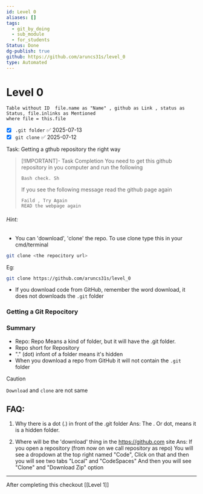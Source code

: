 ```yaml
---
id: Level 0
aliases: []
tags:
  - git_by_doing
  - sub_module
  - for_students
Status: Done
dg-publish: true
github: https://github.com/aruncs31s/level_0
type: Automated
---
```


# Level 0

```dataview
Table without ID  file.name as "Name" , github as Link , status as Status, file.inlinks as Mentioned
where file = this.file
```

- [x] `.git folder` ✅ 2025-07-13
- [x] `git clone` ✅ 2025-07-12

Task: Getting a gthub repository the right way

> [!IMPORTANT]- Task Completion
> You need to get this github repository in you computer and run the following
>
> ```bash
> Bash check. Sh
> ```
>
> If you see the following message read the github page again
>
> ```
> Faild , Try Again
> READ the webpage again
> ```

###### Hint:

- You can 'download', 'clone' the repo.
  To use clone type this in your cmd/terminal

```bash
git clone <the repocitory url>
```

Eg:

```bash
git clone https://github.com/aruncs31s/level_0
```

- If you download code from GitHub, remember the word download, it does not downloads the `.git` folder

### Getting a Git Repocitory

### Summary

- Repo: Repo Means a kind of folder, but it will have the .git folder.
- Repo short for Repository
- "." (dot) infont of a folder means it's hidden
- When you download a repo from GitHub it will not contain the `.git` folder

> [!CAUTION]
> `Download` and `clone` are not same

## FAQ:

1. Why there is a dot (.) in front of the .git folder
   Ans: The . Or dot, means it is a hidden folder.

2. Where will be the 'download' thing in the https://github.com site
   Ans: If you open a repository (from now on we call repository as repo)
   You will see a dropdown at the top right named "Code",
   Click on that and then you will see two tabs "Local" and "CodeSpaces"
   And then you will see "Clone" and "Download Zip" option

---

After completing this checkout [[Level 1]]
